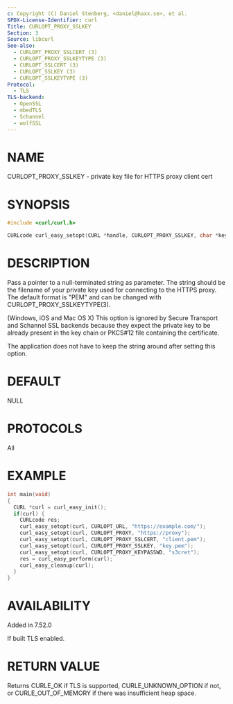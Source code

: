 ```yaml
---
c: Copyright (C) Daniel Stenberg, <daniel@haxx.se>, et al.
SPDX-License-Identifier: curl
Title: CURLOPT_PROXY_SSLKEY
Section: 3
Source: libcurl
See-also:
  - CURLOPT_PROXY_SSLCERT (3)
  - CURLOPT_PROXY_SSLKEYTYPE (3)
  - CURLOPT_SSLCERT (3)
  - CURLOPT_SSLKEY (3)
  - CURLOPT_SSLKEYTYPE (3)
Protocol:
  - TLS
TLS-backend:
  - OpenSSL
  - mbedTLS
  - Schannel
  - wolfSSL
---
```


# NAME

CURLOPT_PROXY_SSLKEY - private key file for HTTPS proxy client cert

# SYNOPSIS

~~~c
#include <curl/curl.h>

CURLcode curl_easy_setopt(CURL *handle, CURLOPT_PROXY_SSLKEY, char *keyfile);
~~~

# DESCRIPTION

Pass a pointer to a null-terminated string as parameter. The string should be
the filename of your private key used for connecting to the HTTPS proxy. The
default format is "PEM" and can be changed with
CURLOPT_PROXY_SSLKEYTYPE(3).

(Windows, iOS and Mac OS X) This option is ignored by Secure Transport and
Schannel SSL backends because they expect the private key to be already
present in the key chain or PKCS#12 file containing the certificate.

The application does not have to keep the string around after setting this
option.

# DEFAULT

NULL

# PROTOCOLS

All

# EXAMPLE

~~~c
int main(void)
{
  CURL *curl = curl_easy_init();
  if(curl) {
    CURLcode res;
    curl_easy_setopt(curl, CURLOPT_URL, "https://example.com/");
    curl_easy_setopt(curl, CURLOPT_PROXY, "https://proxy");
    curl_easy_setopt(curl, CURLOPT_PROXY_SSLCERT, "client.pem");
    curl_easy_setopt(curl, CURLOPT_PROXY_SSLKEY, "key.pem");
    curl_easy_setopt(curl, CURLOPT_PROXY_KEYPASSWD, "s3cret");
    res = curl_easy_perform(curl);
    curl_easy_cleanup(curl);
  }
}
~~~

# AVAILABILITY

Added in 7.52.0

If built TLS enabled.

# RETURN VALUE

Returns CURLE_OK if TLS is supported, CURLE_UNKNOWN_OPTION if not, or
CURLE_OUT_OF_MEMORY if there was insufficient heap space.
